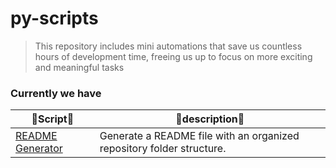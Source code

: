 # py-scripts

> This repository includes mini automations that save us countless hours of development time, freeing us up to focus on more exciting and meaningful tasks

### Currently we have

| 🐍Script🐍                                | 📜description📜                                                       |
| ----------------------------------------- | --------------------------------------------------------------------- |
| [README Generator](./readme_generator.py) | Generate a README file with an organized repository folder structure. |
